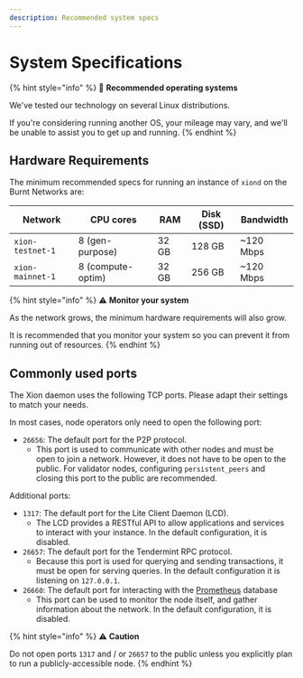 ```yaml
---
description: Recommended system specs
---
```


# System Specifications

{% hint style="info" %}
🐧  **Recommended operating systems**

We've tested our technology on several Linux distributions.

If you're considering running another OS, your mileage may vary, and we'll be unable to assist you to get up and running.
{% endhint %}

## Hardware Requirements

The minimum recommended specs for running an instance of `xiond` on the Burnt Networks are:

| Network          | CPU cores         | RAM    | Disk (SSD) | Bandwidth  |
| ---------------- | ----------------- | ------ | ---------- | ---------- |
| `xion-testnet-1` | 8 (gen-purpose)   | 32 GB  | 128 GB     | \~120 Mbps |
| `xion-mainnet-1` | 8 (compute-optim) | 32 GB  | 256 GB     | \~120 Mbps |

{% hint style="info" %}
:warning: **Monitor your system**

As the network grows, the minimum hardware requirements will also grow.&#x20;

It is recommended that you monitor your system so you can prevent it from running out of resources.
{% endhint %}

## Commonly used ports

The Xion daemon uses the following TCP ports. Please adapt their settings to match your needs.

In most cases,  node operators only need to open the following port:

* `26656`: The default port for the P2P protocol.&#x20;
  * This port is used to communicate with other nodes and must be open to join a network. However, it does not have to be open to the public. For validator nodes, configuring `persistent_peers` and closing this port to the public are recommended.

Additional ports:

* `1317`: The default port for the Lite Client Daemon (LCD).&#x20;
  * The LCD provides a RESTful API to allow applications and services to interact with your instance. In the default configuration, it is disabled.
* `26657`: The default port for the Tendermint RPC protocol.&#x20;
  * Because this port is used for querying and sending transactions, it must be open for serving queries. In the default configuration it is listening on `127.0.0.1`.
* `26660`: The default port for interacting with the [Prometheus](https://prometheus.io) database
  * This port can be used to monitor the node itself, and gather information about the network. In the default configuration, it is disabled.

{% hint style="info" %}
:warning: **Caution**

Do not open ports `1317` and / or `26657` to the public unless you explicitly plan to run a publicly-accessible node.
{% endhint %}

